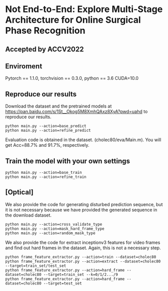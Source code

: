 # Not End-to-End: Explore Multi-Stage Architecture for Online Surgical Phase Recognition

## Accepted by ACCV2022

## Enviroment
Pytorch == 1.1.0, torchvision == 0.3.0, python == 3.6 CUDA=10.0

## Reproduce our results
Download the dataset and the pretrained models at https://pan.baidu.com/s/1St__Okog5M8XmhQAxz8XyA?pwd=uahd to reproduce our results.

```
python main.py --action=base_predict
python main.py --action=refine_predict
```

Evaluation code is obtained in the dataset. (cholec80/eva/Main.m).
You will get Acc=88.7% and 91.7%, respectively.

## Train the model with your own settings
```
python main.py --action=base_train
python main.py --action=refine_train
```


## [Optical]
We also provide the code for generating disturbed prediction sequence, but it is not necessary because we have provided the generated sequence in the download dataset.
```
python main.py --action=cross_validate_type
python main.py --action=mask_hard_frame_type
python main.py --action=random_mask_type
```

We also provide the code for extract inceptionv3 features for video frames and find out hard frames in the dataset. Again, this is not a necessary step.   
```
python frame_feature_extractor.py --action=train --dataset=cholec80
python frame_feature_extractor.py --action=extract --dataset=cholec80 --target=train_set/test_set
python frame_feature_extractor.py --action=hard_frame --dataset=cholec80 --target=train_set --k=0/1/2.../9
python frame_feature_extractor.py --action=hard_frame --dataset=cholec80 --target=test_set
```
